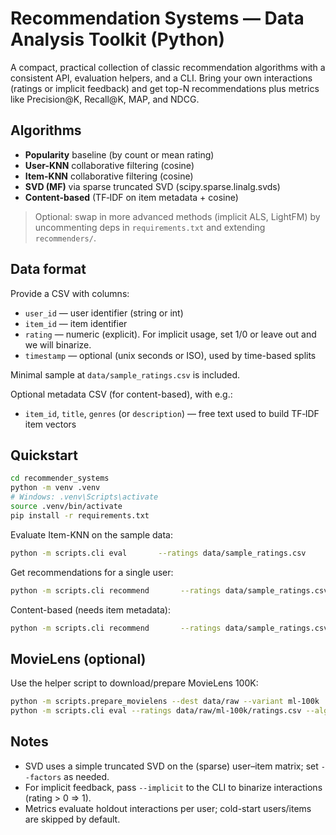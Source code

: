# Recommendation Systems — Data Analysis Toolkit (Python)

A compact, practical collection of classic recommendation algorithms with a consistent API, evaluation helpers, and a CLI. Bring your own interactions (ratings or implicit feedback) and get top-N recommendations plus metrics like Precision@K, Recall@K, MAP, and NDCG.

## Algorithms
- **Popularity** baseline (by count or mean rating)
- **User-KNN** collaborative filtering (cosine)
- **Item-KNN** collaborative filtering (cosine)
- **SVD (MF)** via sparse truncated SVD (scipy.sparse.linalg.svds)
- **Content-based** (TF‑IDF on item metadata + cosine)

> Optional: swap in more advanced methods (implicit ALS, LightFM) by uncommenting deps in `requirements.txt` and extending `recommenders/`.

## Data format
Provide a CSV with columns:
- `user_id` — user identifier (string or int)
- `item_id` — item identifier
- `rating` — numeric (explicit). For implicit usage, set 1/0 or leave out and we will binarize.
- `timestamp` — optional (unix seconds or ISO), used by time-based splits

Minimal sample at `data/sample_ratings.csv` is included.

Optional metadata CSV (for content-based), with e.g.:
- `item_id`, `title`, `genres` (or `description`) — free text used to build TF‑IDF item vectors

## Quickstart
```bash
cd recommender_systems
python -m venv .venv
# Windows: .venv\Scripts\activate
source .venv/bin/activate
pip install -r requirements.txt
```

Evaluate Item-KNN on the sample data:
```bash
python -m scripts.cli eval       --ratings data/sample_ratings.csv       --algo itemknn --topk 10 --min-user-interactions 3
```

Get recommendations for a single user:
```bash
python -m scripts.cli recommend       --ratings data/sample_ratings.csv       --algo svd --user u_3 --topk 5
```

Content-based (needs item metadata):
```bash
python -m scripts.cli recommend       --ratings data/sample_ratings.csv       --items data/sample_items.csv       --algo content --user u_3 --topk 5 --text-cols title,genres
```

## MovieLens (optional)
Use the helper script to download/prepare MovieLens 100K:
```bash
python -m scripts.prepare_movielens --dest data/raw --variant ml-100k
python -m scripts.cli eval --ratings data/raw/ml-100k/ratings.csv --algo itemknn --topk 10
```

## Notes
- SVD uses a simple truncated SVD on the (sparse) user–item matrix; set `--factors` as needed.
- For implicit feedback, pass `--implicit` to the CLI to binarize interactions (rating > 0 ⇒ 1).
- Metrics evaluate holdout interactions per user; cold-start users/items are skipped by default.